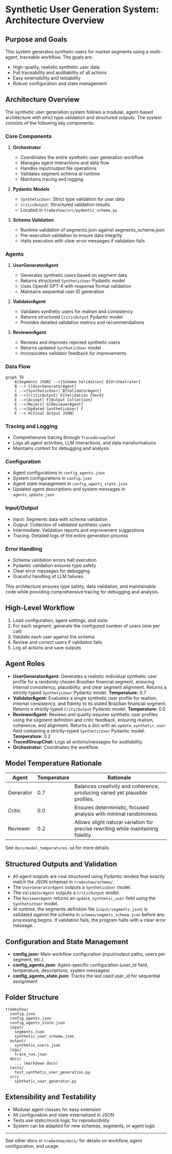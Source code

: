 # Synthetic User Generation System: Architecture Overview

## Purpose and Goals
This system generates synthetic users for market segments using a multi-agent, traceable workflow. The goals are:
- High-quality, realistic synthetic user data
- Full traceability and auditability of all actions
- Easy extensibility and testability
- Robust configuration and state management

## Architecture Overview

The synthetic user generation system follows a modular, agent-based architecture with strict type validation and structured outputs. The system consists of the following key components:

### Core Components

1. **Orchestrator**
   - Coordinates the entire synthetic user generation workflow
   - Manages agent interactions and data flow
   - Handles input/output file operations
   - Validates segment schema at runtime
   - Maintains tracing and logging

2. **Pydantic Models**
   - `SyntheticUser`: Strict type validation for user data
   - `CriticOutput`: Structured validation results
   - Located in `tradeshow/src/pydantic_schema.py`

3. **Schema Validation**
   - Runtime validation of segments.json against segments_schema.json
   - Pre-execution validation to ensure data integrity
   - Halts execution with clear error messages if validation fails

### Agents

1. **UserGeneratorAgent**
   - Generates synthetic users based on segment data
   - Returns structured `SyntheticUser` Pydantic model
   - Uses OpenAI GPT-4 with response format validation
   - Maintains sequential user ID generation

2. **ValidatorAgent**
   - Validates synthetic users for realism and consistency
   - Returns structured `CriticOutput` Pydantic model
   - Provides detailed validation metrics and recommendations

3. **ReviewerAgent**
   - Reviews and improves rejected synthetic users
   - Returns updated `SyntheticUser` model
   - Incorporates validator feedback for improvements

### Data Flow

```mermaid
graph TD
    A[Segments JSON] -->|Schema Validation| B[Orchestrator]
    B --> C[UserGeneratorAgent]
    C -->|SyntheticUser| D[ValidatorAgent]
    D -->|CriticOutput| E{Validation Check}
    E -->|Accept| F[Output Collection]
    E -->|Reject| G[ReviewerAgent]
    G -->|Updated SyntheticUser| F
    F --> H[Final Output JSON]
```

### Tracing and Logging

- Comprehensive tracing through `TracedGroupChat`
- Logs all agent activities, LLM interactions, and data transformations
- Maintains context for debugging and analysis

### Configuration

- Agent configurations in `config_agents.json`
- System configurations in `config.json`
- Agent state management in `config_agents_state.json`
- Updated agent descriptions and system messages in `agents_update.json`

### Input/Output

- Input: Segments data with schema validation
- Output: Collection of validated synthetic users
- Intermediate: Validation reports and improvement suggestions
- Tracing: Detailed logs of the entire generation process

### Error Handling

- Schema validation errors halt execution
- Pydantic validation ensures type safety
- Clear error messages for debugging
- Graceful handling of LLM failures

This architecture ensures type safety, data validation, and maintainable code while providing comprehensive tracing for debugging and analysis.

## High-Level Workflow
1. Load configuration, agent settings, and state
2. For each segment, generate the configured number of users (one per call)
3. Validate each user against the schema
4. Review and correct users if validation fails
5. Log all actions and save outputs

## Agent Roles
- **UserGeneratorAgent:** Generates a realistic individual synthetic user profile for a randomly chosen Brazilian financial segment, ensuring internal consistency, plausibility, and clear segment alignment. Returns a strictly-typed `SyntheticUser` Pydantic model. **Temperature:** 0.7
- **ValidatorAgent:** Evaluates a single synthetic user profile for realism, internal consistency, and fidelity to its stated Brazilian financial segment. Returns a strictly-typed `CriticOutput` Pydantic model. **Temperature:** 0.0
- **ReviewerAgent:** Reviews and quality-assures synthetic user profiles using the segment definition and critic feedback, ensuring realism, coherence, and alignment. Returns a dict with an `update_synthetic_user` field containing a strictly-typed `SyntheticUser` Pydantic model. **Temperature:** 0.2
- **TracedGroupChat:** Logs all actions/messages for auditability
- **Orchestrator:** Coordinates the workflow

## Model Temperature Rationale

| Agent     | Temperature | Rationale                                                                 |
|-----------|-------------|--------------------------------------------------------------------------|
| Generator | 0.7         | Balances creativity and coherence, producing varied yet plausible profiles.|
| Critic    | 0.0         | Ensures deterministic, focused analysis with minimal randomness.           |
| Reviewer  | 0.2         | Allows slight natural variation for precise rewriting while maintaining fidelity. |

See `docs/model_temperatures.md` for more details.

## Structured Outputs and Validation
- All agent outputs are now structured using Pydantic models that exactly match the JSON schemas in `tradeshow/schema/`.
- The `UserGeneratorAgent` outputs a `SyntheticUser` model.
- The `ValidatorAgent` outputs a `CriticOutput` model.
- The `ReviewerAgent` returns an `update_synthetic_user` field using the `SyntheticUser` model.
- At runtime, the segments definition file (`input/segments.json`) is validated against the schema in `schema/segmets_schema.json` before any processing begins. If validation fails, the program halts with a clear error message.

## Configuration and State Management
- **config.json:** Main workflow configuration (input/output paths, users per segment, etc.)
- **config_agents.json:** Agent-specific configuration (user_id field, temperature, descriptions, system messages)
- **config_agents_state.json:** Tracks the last used user_id for sequential assignment

## Folder Structure
```
tradeshow/
  config.json
  config_agents.json
  config_agents_state.json
  input/
    segments.json
    synthetic_user_schema.json
  output/
    synthetic_users.json
  logs/
    trace_run.json
  docs/
    ... (markdown docs)
  tests/
    test_synthetic_user_generation.py
  src/
    synthetic_user_generator.py
```

## Extensibility and Testability
- Modular agent classes for easy extension
- All configuration and state externalized in JSON
- Tests use static/mock logic for reproducibility
- System can be adapted for new schemas, segments, or agent logic

---
See other docs in `tradeshow/docs/` for details on workflow, agent configuration, and usage. 